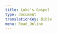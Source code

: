 ```yaml
---
title: Luke's Gospel
type: document
translationKey: Bible
menu: Read_Online
---
```

<html>
<body>
<div>
<!-- Embedded Bible. https://biblia.com/plugins/embeddedbible -->
<biblia:bible layout="minimal" resource="gnb" width="600" height="800" startingReference="Lk1.1"></biblia:bible>
</div>
<!-- If you’re including multiple Biblia widgets, you only need this script tag once -->
<script src="//biblia.com/api/logos.biblia.js"></script>
<script>logos.biblia.init();</script>
</body>
</html>